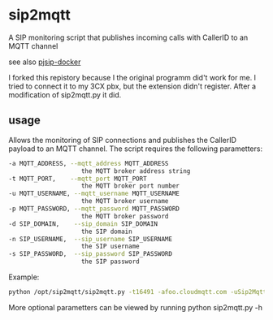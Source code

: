 # sip2mqtt
A SIP monitoring script that publishes incoming calls with CallerID to an MQTT channel

see also [pjsip-docker](https://github.com/MartyTremblay/pjsip-docker)

I forked this repistory because I the original programm did't work for me. I tried to connect it to my 3CX pbx, but the extension didn't register. After a modification of sip2mqtt.py it did. 

## usage

Allows the monitoring of SIP connections and publishes the CallerID payload to an MQTT channel. The script requires the following parametters:

```bash
-a MQTT_ADDRESS, --mqtt_address MQTT_ADDRESS
                    the MQTT broker address string
-t MQTT_PORT,    --mqtt_port MQTT_PORT
                    the MQTT broker port number
-u MQTT_USERNAME, --mqtt_username MQTT_USERNAME
                    the MQTT broker username
-p MQTT_PASSWORD, --mqtt_password MQTT_PASSWORD
                    the MQTT broker password
-d SIP_DOMAIN,    --sip_domain SIP_DOMAIN
                    the SIP domain
-n SIP_USERNAME,  --sip_username SIP_USERNAME
                    the SIP username
-s SIP_PASSWORD,  --sip_password SIP_PASSWORD
                    the SIP password
```                    
Example:
```bash
python /opt/sip2mqtt/sip2mqtt.py -t16491 -afoo.cloudmqtt.com -uSip2Mqtt -pSECRET -dfoo.voip.ms -nSUB_DID -sSECRET -vvv
```                   
More optional parametters can be viewed by running python sip2mqtt.py -h
